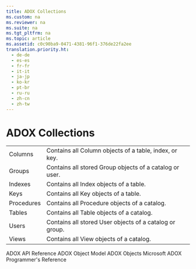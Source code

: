 ```yaml
---
title: ADOX Collections
ms.custom: na
ms.reviewer: na
ms.suite: na
ms.tgt_pltfrm: na
ms.topic: article
ms.assetid: c0c90ba9-0471-4381-96f1-376de22fa2ee
translation.priority.ht: 
  - de-de
  - es-es
  - fr-fr
  - it-it
  - ja-jp
  - ko-kr
  - pt-br
  - ru-ru
  - zh-cn
  - zh-tw
---
```

# ADOX Collections
<?xml version="1.0" encoding="utf-8"?>
<developerReferenceWithoutSyntaxDocument xmlns="http://ddue.schemas.microsoft.com/authoring/2003/5" xmlns:xlink="http://www.w3.org/1999/xlink" xmlns:xsi="http://www.w3.org/2001/XMLSchema-instance" xsi:schemaLocation="http://ddue.schemas.microsoft.com/authoring/2003/5 http://dduestorage.blob.core.windows.net/ddueschema/developer.xsd">
  <introduction>
    <table xmlns:caps="http://schemas.microsoft.com/build/caps/2013/11">
      <tbody>
        <tr>
          <TD>
            <para>               <legacyLink xlink:href="23b9fea8-4f76-4a51-95ce-1a6ce4560b34">Columns</legacyLink>             </para>
          </TD>
          <TD>
            <para>Contains all <legacyBold>Column</legacyBold> objects of a table, index, or key.</para>
          </TD>
        </tr>
        <tr>
          <TD>
            <para>               <legacyLink xlink:href="09aa7b0a-69d5-4564-80a7-20ad8189670f">Groups</legacyLink>             </para>
          </TD>
          <TD>
            <para>Contains all stored <legacyBold>Group</legacyBold> objects of a catalog or user.</para>
          </TD>
        </tr>
        <tr>
          <TD>
            <para>               <legacyLink xlink:href="184cf536-455c-42be-bf1c-a5c25bade961">Indexes</legacyLink>             </para>
          </TD>
          <TD>
            <para>Contains all <legacyBold>Index</legacyBold> objects of a table.</para>
          </TD>
        </tr>
        <tr>
          <TD>
            <para>               <legacyLink xlink:href="cdb31c76-e559-475c-b33a-aac24f73e70e">Keys</legacyLink>             </para>
          </TD>
          <TD>
            <para>Contains all <legacyBold>Key</legacyBold> objects of a table.</para>
          </TD>
        </tr>
        <tr>
          <TD>
            <para>               <legacyLink xlink:href="dc7a38e1-93b9-4034-9af2-ff419e8fb2a3">Procedures</legacyLink>             </para>
          </TD>
          <TD>
            <para>Contains all <legacyBold>Procedure</legacyBold> objects of a catalog.</para>
          </TD>
        </tr>
        <tr>
          <TD>
            <para>               <legacyLink xlink:href="38d750e7-f3fb-426e-b4b4-55eea4f1a654">Tables</legacyLink>             </para>
          </TD>
          <TD>
            <para>Contains all <legacyBold>Table</legacyBold> objects of a catalog.</para>
          </TD>
        </tr>
        <tr>
          <TD>
            <para>               <legacyLink xlink:href="0a30fa74-6f10-4410-bd70-882e7c43cd46">Users</legacyLink>             </para>
          </TD>
          <TD>
            <para>Contains all stored <legacyBold>User</legacyBold> objects of a catalog or group.</para>
          </TD>
        </tr>
        <tr>
          <TD>
            <para>               <legacyLink xlink:href="a55d380c-2b7b-4b57-af74-8ba0b3de0db9">Views</legacyLink>             </para>
          </TD>
          <TD>
            <para>Contains all <legacyBold>View</legacyBold> objects of a catalog.</para>
          </TD>
        </tr>
      </tbody>
    </table>
  </introduction>
  <relatedTopics>
<link xlink:href="ef700465-2e97-46e8-8213-2d662501e540">ADOX API Reference</link>
<link xlink:href="31c0781c-96c8-4460-90ea-134066154fc7">ADOX Object Model</link>
<link xlink:href="3f5287e9-f62c-40c4-bb59-985102be956e">ADOX Objects</link>
<link xlink:href="c6579b5b-a93e-48c5-8847-743fc4590cd2">Microsoft ADOX Programmer's Reference</link>
</relatedTopics>
</developerReferenceWithoutSyntaxDocument>